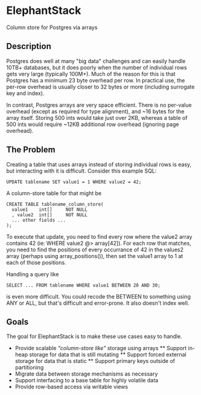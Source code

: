 # ElephantStack
Column store for Postgres via arrays

## Description
Postgres does well at many "big data" challenges and can easily handle 10TB+ databases, but it does poorly when the number of individual rows gets very large (typically 100M+). Much of the reason for this is that Postgres has a minimum 23 byte overhead per row. In practical use, the per-row overhead is usually closer to 32 bytes or more (including surrogate key and index).

In contrast, Postgres arrays are very space efficient. There is no per-value overhead (except as required for type alignment), and ~16 bytes for the array itself. Storing 500 ints would take just over 2KB, whereas a table of 500 ints would require ~12KB additional row overhead (ignoring page overhead).

## The Problem
Creating a table that uses arrays instead of storing individual rows is easy, but interacting with it is difficult. Consider this example SQL:

```
UPDATE tablename SET value1 = 1 WHERE value2 = 42;
```

A column-store table for that might be

```
CREATE TABLE tablename_column_store(
  value1    int[]     NOT NULL
  , value2  int[]     NOT NULL
  ... other fields ...
);
```

To execute that update, you need to find every row where the value2 array contains 42 (ie: WHERE value2 @> array[42]). For each row that matches, you need to find the positions of every occurrance of 42 in the values2 array (perhaps using array_positions()), then set the value1 array to 1 at each of those positions.

Handling a query like

```
SELECT ... FROM tablename WHERE value1 BETWEEN 20 AND 30;
```

is even more difficult. You could recode the BETWEEN to something using ANY or ALL, but that's difficult and error-prone. It also doesn't index well.

## Goals
The goal for ElephantStack is to make these use cases easy to handle.

* Provide scalable _"column-store like"_ storage using arrays
** Support in-heap storage for data that is still mutating
** Support forced external storage for data that is static
** Support primary keys outside of partitioning
* Migrate data between storage mechanisms as necessary
* Support interfacing to a base table for highly volatile data
* Provide row-based access via writable views
